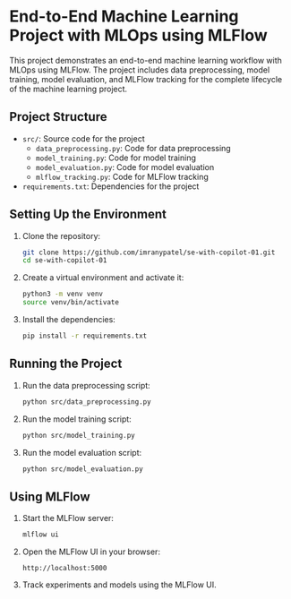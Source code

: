 # End-to-End Machine Learning Project with MLOps using MLFlow

This project demonstrates an end-to-end machine learning workflow with MLOps using MLFlow. The project includes data preprocessing, model training, model evaluation, and MLFlow tracking for the complete lifecycle of the machine learning project.

## Project Structure

- `src/`: Source code for the project
  - `data_preprocessing.py`: Code for data preprocessing
  - `model_training.py`: Code for model training
  - `model_evaluation.py`: Code for model evaluation
  - `mlflow_tracking.py`: Code for MLFlow tracking
- `requirements.txt`: Dependencies for the project

## Setting Up the Environment

1. Clone the repository:
   ```bash
   git clone https://github.com/imranypatel/se-with-copilot-01.git
   cd se-with-copilot-01
   ```

2. Create a virtual environment and activate it:
   ```bash
   python3 -m venv venv
   source venv/bin/activate
   ```

3. Install the dependencies:
   ```bash
   pip install -r requirements.txt
   ```

## Running the Project

1. Run the data preprocessing script:
   ```bash
   python src/data_preprocessing.py
   ```

2. Run the model training script:
   ```bash
   python src/model_training.py
   ```

3. Run the model evaluation script:
   ```bash
   python src/model_evaluation.py
   ```

## Using MLFlow

1. Start the MLFlow server:
   ```bash
   mlflow ui
   ```

2. Open the MLFlow UI in your browser:
   ```
   http://localhost:5000
   ```

3. Track experiments and models using the MLFlow UI.
